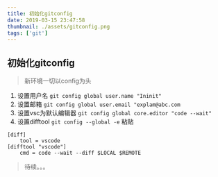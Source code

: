 ```yaml
---
title: 初始化gitconfig
date: 2019-03-15 23:47:58
thumbnail: ./assets/gitconfig.png
tags: ['git']
---
```


## 初始化gitconfig
> 新环境一切以config为头

1. 设置用户名 `git config global user.name "Ininit"`
2. 设置邮箱 `git config global user.email "explam@abc.com`
3. 设置vsc为默认编辑器 `git config global core.editor "code --wait"`
4. 设置difftool `git config --global -e` 粘贴

```
[diff]
    tool = vscode
[difftool "vscode"]
    cmd = code --wait --diff $LOCAL $REMOTE
```

> 待续。。。
